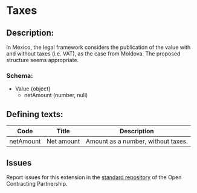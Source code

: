 # Taxes
## Description:

In Mexico, the legal framework considers the publication of the value with and without taxes (i.e. VAT), as the case from Moldova. The proposed structure seems appropriate.

### Schema:

  - Value {object}
    - netAmount (number, null)
 
## Defining texts:
 
 
**Code** | **Title** | **Description**
--|--|--
netAmount | Net amount | Amount as a number, without taxes.

## Issues 

Report issues for this extension in the [standard repository](https://github.com/open-contracting/standard/issues/383) of the Open Contracting Partnership.
